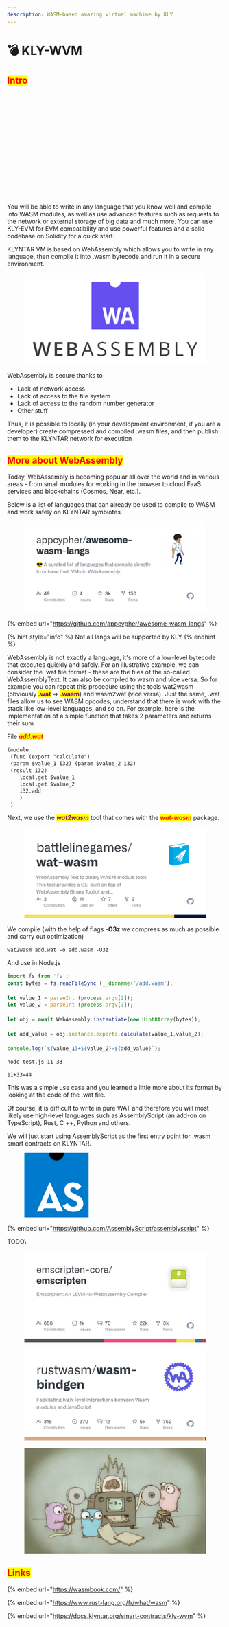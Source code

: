 ```yaml
---
description: WASM-based amazing virtual machine by KLY
---
```


# 💣 KLY-WVM

## <mark style="color:red;">Intro</mark>

<figure><img src="../../../.gitbook/assets/KLY-WVM preview.gif" alt=""><figcaption></figcaption></figure>

You will be able to write in any language that you know well and compile into WASM modules, as well as use advanced features such as requests to the network or external storage of big data and much more. You can use KLY-EVM for EVM compatibility and use powerful features and a solid codebase on Solidity for a quick start.

KLYNTAR VM is based on WebAssembly which allows you to write in any language, then compile it into .wasm bytecode and run it in a secure environment.

<figure><img src="../../../.gitbook/assets/image.png" alt=""><figcaption></figcaption></figure>

WebAssembly is secure thanks to

* Lack of network access
* Lack of access to the file system
* Lack of access to the random number generator
* Other stuff

Thus, it is possible to locally (in your development environment, if you are a developer) create compressed and compiled .wasm files, and then publish them to the KLYNTAR network for execution

## <mark style="color:red;">More about WebAssembly</mark>

Today, WebAssembly is becoming popular all over the world and in various areas - from small modules for working in the browser to cloud FaaS services and blockchains (Cosmos, Near, etc.).

Below is a list of languages that can already be used to compile to WASM and work safely on KLYNTAR symbiotes

<figure><img src="../../../.gitbook/assets/image (1).png" alt=""><figcaption></figcaption></figure>

{% embed url="https://github.com/appcypher/awesome-wasm-langs" %}

{% hint style="info" %}
Not all langs will be supported by KLY
{% endhint %}

WebAssembly is not exactly a language, it's more of a low-level bytecode that executes quickly and safely. For an illustrative example, we can consider the .wat file format - these are the files of the so-called WebAssemblyText. It can also be compiled to wasm and vice versa. So for example you can repeat this procedure using the tools wat2wasm (obviously <mark style="color:purple;">**.wat**</mark> => <mark style="color:purple;">**.wasm**</mark>) and wasm2wat (vice versa). Just the same, .wat files allow us to see WASM opcodes, understand that there is work with the stack like low-level languages, and so on. For example, here is the implementation of a simple function that takes 2 parameters and returns their sum

File _<mark style="color:red;">**add.wat**</mark>_

```wasm
(module
 (func (export "calculate")
 (param $value_1 i32) (param $value_2 i32)
 (result i32)
    local.get $value_1
    local.get $value_2
    i32.add
    )
 )
```

Next, we use the _<mark style="color:purple;">**wat2wasm**</mark>_ tool that comes with the _<mark style="color:red;">**wat-wasm**</mark>_ package.

<figure><img src="../../../.gitbook/assets/image (2).png" alt=""><figcaption></figcaption></figure>

We compile (with the help of flags **-O3z** we compress as much as possible and carry out optimization)

```
wat2wasm add.wat -o add.wasm -O3z
```

And use in Node.js

```javascript
import fs from 'fs';
const bytes = fs.readFileSync (__dirname+'/add.wasm');

let value_1 = parseInt (process.argv[2]);
let value_2 = parseInt (process.argv[3]);

let obj = await WebAssembly.instantiate(new Uint8Array(bytes));

let add_value = obj.instance.exports.calculate(value_1,value_2);

console.log(`${value_1}+${value_2}=${add_value}`);
```

```sh
node test.js 11 33
```

```
11+33=44
```

This was a simple use case and you learned a little more about its format by looking at the code of the .wat file.

Of course, it is difficult to write in pure WAT and therefore you will most likely use high-level languages such as AssemblyScript (an add-on on TypeScript), Rust, C ++, Python and others.

We will just start using AssemblyScript as the first entry point for .wasm smart contracts on KLYNTAR.

<figure><img src="../../../.gitbook/assets/image (3).png" alt=""><figcaption></figcaption></figure>

{% embed url="https://github.com/AssemblyScript/assemblyscript" %}

TODO\


<figure><img src="../../../.gitbook/assets/image (4).png" alt=""><figcaption></figcaption></figure>

<figure><img src="../../../.gitbook/assets/image (5).png" alt=""><figcaption></figcaption></figure>



<figure><img src="../../../.gitbook/assets/image (6).png" alt=""><figcaption></figcaption></figure>

## <mark style="color:red;">Links</mark>

{% embed url="https://wasmbook.com/" %}

{% embed url="https://www.rust-lang.org/fr/what/wasm" %}

{% embed url="https://docs.klyntar.org/smart-contracts/kly-wvm" %}
